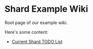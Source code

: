 # Shard Example Wiki

Root page of our example wiki.

Here's some content:

* [Current Shard TODO List](/wiki/metawiki/page/todo)

